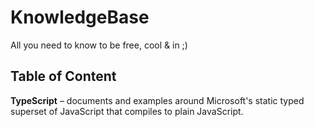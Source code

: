 KnowledgeBase
===============

All you need to know to be free, cool & in ;)


Table of Content
----------------
**TypeScript** – documents and examples around Microsoft's static typed superset of JavaScript that compiles to plain JavaScript.